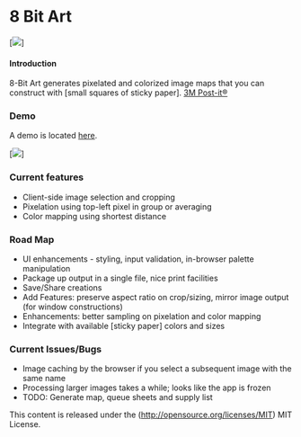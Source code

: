 8 Bit Art
=========
[<img src="https://8-bit-art.s3-us-west-2.amazonaws.com/img/8bit_examples.jpg">]

#### Introduction ####
8-Bit Art generates pixelated and colorized image maps that you can construct with [small squares of sticky paper].
[3M Post-it&reg;](http://www.post-it.com/)


### Demo ###

A demo is located [here](https://8-bit-art.s3-us-west-2.amazonaws.com/index.html).

[<img src="https://8-bit-art.s3-us-west-2.amazonaws.com/img/8bitart-screenshot.jpg">]


### Current features ###

* Client-side image selection and cropping
* Pixelation using top-left pixel in group or averaging
* Color mapping using shortest distance


### Road Map ###

* UI enhancements - styling, input validation, in-browser palette manipulation
* Package up output in a single file, nice print facilities
* Save/Share creations
* Add Features: preserve aspect ratio on crop/sizing, mirror image output (for window constructions)
* Enhancements: better sampling on pixelation and color mapping
* Integrate with available [sticky paper] colors and sizes


### Current Issues/Bugs ###

* Image caching by the browser if you select a subsequent image with the same name 
* Processing larger images takes a while; looks like the app is frozen
* TODO: Generate map, queue sheets and supply list


This content is released under the (http://opensource.org/licenses/MIT) MIT License.
